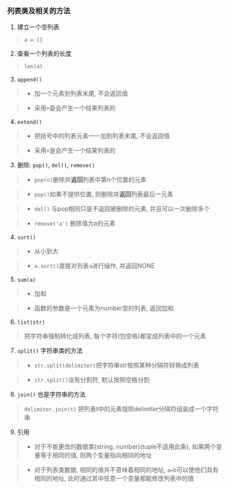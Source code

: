 ### 列表类及相关的方法
1. 建立一个空列表
> `a = []`

2. 查看一个列表的长度
> `len(a)`

3. `append()`
> - 加一个元素到列表末尾, 不会返回值

> - 采用`+`是会产生一个结果列表的

4. `extend()`
> - 把括号中的列表元素一一加到列表末尾, 不会返回值

> - 采用`+`是会产生一个结果列表的

3. 删除: `pop()`, `del()`, `remove()`
> - `pop(n)`删除并**返回**列表中第n个位置的元素

> - `pop()`如果不提供位置, 则删除并**返回**列表最后一元素

> - `del()` 与pop相同只是不返回被删除的元素, 并且可以一次删除多个

> - `remove('a')` 删除值为a的元素

4. `sort()`
> - 从小到大

> - `a.sort()`直接对列表`a`进行操作, 并返回NONE

5. `sum(a)`
> - 加和

> - 函数的参数是一个元素为number型的列表, 返回加和

6. `list(str)`
> 把字符串强制转化成列表, 每个字符(包空格)都变成列表中的一个元素

7. `split()` 字符串类的方法
> - `str.split(delimiter)`把字符串str按照某种分隔符转换成列表

> - `str.split()`没有分割符, 默认按照空格分割

8. `join()` 也是字符串的方法
> `delimiter.join(t)` 把列表t中的元素按照delimiter分隔符组装成一个字符串

9. 引用
> - 对于不能更改的数据类(string, number)(tuple不适用此条), 如果两个变量等于相同的值, 则两个变量指向相同的地址

> - 对于列表类数据, 相同的值并不意味着相同的地址, `a=b`可以使他们具有相同的地址, 此时通过其中任意一个变量都能修改列表中的值
